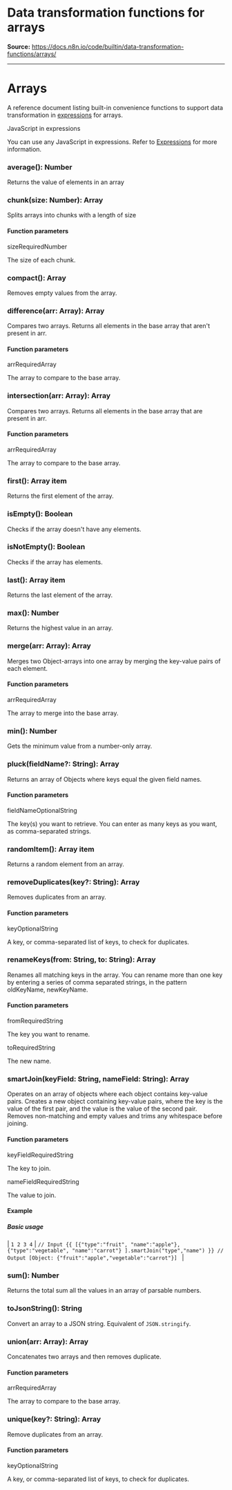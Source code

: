 # Data transformation functions for arrays

**Source:** https://docs.n8n.io/code/builtin/data-transformation-functions/arrays/

---

# Arrays

A reference document listing built-in convenience functions to support data transformation in [expressions](../../../../glossary/#expression-n8n) for arrays.

JavaScript in expressions

You can use any JavaScript in expressions. Refer to [Expressions](../../../expressions/) for more information.

### average(): Number

Returns the value of elements in an array


### chunk(size: Number): Array

Splits arrays into chunks with a length of size

#### Function parameters

sizeRequiredNumber

The size of each chunk.


### compact(): Array

Removes empty values from the array.


### difference(arr: Array): Array

Compares two arrays. Returns all elements in the base array that aren't present in arr.

#### Function parameters

arrRequiredArray

The array to compare to the base array.


### intersection(arr: Array): Array

Compares two arrays. Returns all elements in the base array that are present in arr.

#### Function parameters

arrRequiredArray

The array to compare to the base array.


### first(): Array item

Returns the first element of the array.


### isEmpty(): Boolean

Checks if the array doesn't have any elements.


### isNotEmpty(): Boolean

Checks if the array has elements.


### last(): Array item

Returns the last element of the array.


### max(): Number

Returns the highest value in an array.


### merge(arr: Array): Array

Merges two Object-arrays into one array by merging the key-value pairs of each element.

#### Function parameters

arrRequiredArray

The array to merge into the base array.


### min(): Number

Gets the minimum value from a number-only array.


### pluck(fieldName?: String): Array

Returns an array of Objects where keys equal the given field names.

#### Function parameters

fieldNameOptionalString

The key(s) you want to retrieve. You can enter as many keys as you want, as comma-separated strings.


### randomItem(): Array item

Returns a random element from an array.


### removeDuplicates(key?: String): Array

Removes duplicates from an array.

#### Function parameters

keyOptionalString

A key, or comma-separated list of keys, to check for duplicates.


### renameKeys(from: String, to: String): Array

Renames all matching keys in the array. You can rename more than one key by entering a series of comma separated strings, in the pattern oldKeyName, newKeyName.

#### Function parameters

fromRequiredString

The key you want to rename.

toRequiredString

The new name.


### smartJoin(keyField: String, nameField: String): Array

Operates on an array of objects where each object contains key-value pairs. Creates a new object containing key-value pairs, where the key is the value of the first pair, and the value is the value of the second pair. Removes non-matching and empty values and trims any whitespace before joining.

#### Function parameters

keyFieldRequiredString

The key to join.

nameFieldRequiredString

The value to join.

#### Example

##### Basic usage

| ``` 1 2 3 4 ``` | ``` // Input {{ [{"type":"fruit", "name":"apple"},{"type":"vegetable", "name":"carrot"} ].smartJoin("type","name") }} // Output [Object: {"fruit":"apple","vegetable":"carrot"}]  ``` |


### sum(): Number

Returns the total sum all the values in an array of parsable numbers.


### toJsonString(): String

Convert an array to a JSON string. Equivalent of `JSON.stringify`.


### union(arr: Array): Array

Concatenates two arrays and then removes duplicate.

#### Function parameters

arrRequiredArray

The array to compare to the base array.


### unique(key?: String): Array

Remove duplicates from an array.

#### Function parameters

keyOptionalString

A key, or comma-separated list of keys, to check for duplicates.

